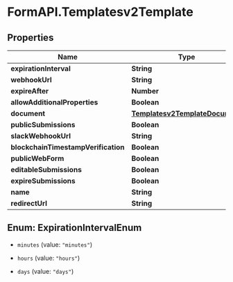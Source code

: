 # FormAPI.Templatesv2Template

## Properties
Name | Type | Description | Notes
------------ | ------------- | ------------- | -------------
**expirationInterval** | **String** |  | [optional] 
**webhookUrl** | **String** |  | [optional] 
**expireAfter** | **Number** |  | [optional] 
**allowAdditionalProperties** | **Boolean** |  | [optional] 
**document** | [**Templatesv2TemplateDocument**](Templatesv2TemplateDocument.md) |  | [optional] 
**publicSubmissions** | **Boolean** |  | [optional] 
**slackWebhookUrl** | **String** |  | [optional] 
**blockchainTimestampVerification** | **Boolean** |  | [optional] 
**publicWebForm** | **Boolean** |  | [optional] 
**editableSubmissions** | **Boolean** |  | [optional] 
**expireSubmissions** | **Boolean** |  | [optional] 
**name** | **String** |  | [optional] 
**redirectUrl** | **String** |  | [optional] 


<a name="ExpirationIntervalEnum"></a>
## Enum: ExpirationIntervalEnum


* `minutes` (value: `"minutes"`)

* `hours` (value: `"hours"`)

* `days` (value: `"days"`)




